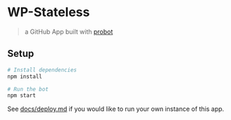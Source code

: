 # WP-Stateless

> a GitHub App built with [probot](https://github.com/probot/probot)

## Setup

```sh
# Install dependencies
npm install

# Run the bot
npm start
```

See [docs/deploy.md](docs/deploy.md) if you would like to run your own instance of this app.
